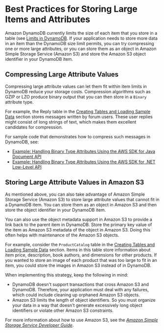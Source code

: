 # Best Practices for Storing Large Items and Attributes<a name="bp-use-s3-too"></a>

Amazon DynamoDB currently limits the size of each item that you store in a table \(see [Limits in DynamoDB](Limits.md)\. If your application needs to store more data in an item than the DynamoDB size limit permits, you can try compressing one or more large attributes, or you can store them as an object in Amazon Simple Storage Service \(Amazon S3\) and store the Amazon S3 object identifier in your DynamoDB item\.

## Compressing Large Attribute Values<a name="bp-use-s3-too-or-compress"></a>

Compressing large attribute values can let them fit within item limits in DynamoDB reduce your storage costs\. Compression algorithms such as GZIP or LZO produce binary output that you can then store in a `Binary` attribute type\.

For example, the Reply table in the [Creating Tables and Loading Sample Data](SampleData.md) section stores messages written by forum users\. These user replies might consist of long strings of text, which makes them excellent candidates for compression\.

For sample code that demonstrates how to compress such messages in DynamoDB, see:
+ [Example: Handling Binary Type Attributes Using the AWS SDK for Java Document API](JavaDocumentAPIBinaryTypeExample.md)
+ [Example: Handling Binary Type Attributes Using the AWS SDK for \.NET Low\-Level API](LowLevelDotNetBinaryTypeExample.md)

## Storing Large Attribute Values in Amazon S3<a name="bp-use-s3-too-large-values"></a>

As mentioned above, you can also take advantage of Amazon Simple Storage Service \(Amazon S3\) to store large attribute values that cannot fit in a DynamoDB item\. You can store them as an object in Amazon S3 and then store the object identifier in your DynamoDB item\.

You can also use the object metadata support in Amazon S3 to provide a link back to the parent item in DynamoDB\. Store the primary key value of the item as Amazon S3 metadata of the object in Amazon S3\. Doing this often helps with maintenance of the Amazon S3 objects\.

For example, consider the `ProductCatalog` table in the [Creating Tables and Loading Sample Data](SampleData.md) section\. Items in this table store information about item price, description, book authors, and dimensions for other products\. If you wanted to store an image of each product that was too large to fit in an item, you could store the images in Amazon S3 instead of in DynamoDB\.

When implementing this strategy, keep the following in mind:
+ DynamoDB doesn't support transactions that cross Amazon S3 and DynamoDB\. Therefore, your application must deal with any failures, which could include cleaning up orphaned Amazon S3 objects\.
+ Amazon S3 limits the length of object identifiers\. So you must organize your data in a way that doesn't generate excessively long object identifiers or violate other Amazon S3 constraints\.

For more information about how to use Amazon S3, see the *[Amazon Simple Storage Service Developer Guide](http://docs.aws.amazon.com/AmazonS3/latest/dev/)*\.